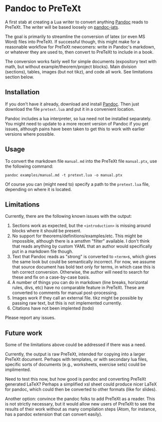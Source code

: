 # Pandoc to PreTeXt

A first stab at creating a Lua writer to convert anything [Pandoc](https://pandoc.org/) reads to PreTeXt.  The writer will be based loosely on [pandoc-jats](https://github.com/mfenner/pandoc-jats).

The goal is primarily to streamline the conversion of latex (or even MS Word) files into PreTeXt.  If successful though, this might make for a reasonable workflow for PreTeXt newcomers: write in Pandoc's markdown, or whatever they are used to, then convert to PreTeXt to include in a book.

The conversion works fairly well for simple documents (expository text with math, but without example/theorem/project blocks).  Main division (sections), tables, images (but not tikz), and code all work.  See limitations section below.

## Installation
If you don't have it already, download and install [Pandoc](https://pandoc.org/).  Then just download the file `pretext.lua` and put it in a convenient location. 

Pandoc includes a lua interpreter, so lua need not be installed separately. You might need to update to a more recent version of Pandoc if you get issues, although pains have been taken to get this to work with earlier versions where possible.

## Usage
To convert the markdown file `manual.md` into the PreTeXt file `manual.ptx`, use the following command:

```
pandoc examples/manual.md -t pretext.lua -o manual.ptx
```

Of course you can (might need to) specify a path to the `pretext.lua` file, depending on where it is located.

## Limitations

Currently, there are the following known issues with the output:

1. Sections work as expected, but the `<introduction>` is missing around blocks where it should be present.
1. No support for theorems/definitions/examples/etc.  This might be impossible, although there is a amsthm "filter" available.  I don't think that reads anything by custom YAML that an author would specifically put in a markdown file though.
1. Text that Pandoc reads as "strong" is converted to `<term>`s, which gives the same look but could be semantically incorrect.  For now, we assume that source document has bold text only for terms, in which case this is teh correct conversion.  Otherwise, the author will need to search for these and fix on a case-by-case basis.
1. A number of things you can do in markdown (line breaks, horizontal rules, divs, etc) have no comparable feature in PreTeXt.  These are converted to comments for manual post-processing.
1. Images work if they call an external file.  tikz might be possible by passing raw text, but this is not implemented currently.
1. Citations have not been implented (todo)

Please report any issues.

## Future work

Some of the limitations above could be addressed if there was a need.

Currently, the output is raw PreTeXt, intended for copying into a larger PreTeXt document.  Perhaps with templates, or with secondary lua files, specific sorts of documents (e.g., worksheets, exercise sets) could be implimented.

Need to test this now, but how good is pandoc and converting PreTeXt generated LaTeX?  Perhaps a simplified xsl sheet could produce nicer LaTeX for pandoc, which could then be converted to other formats (like for slides).  

Another option: convince the pandoc folks to add PreTeXt as a reader.  This is not strictly necessary, but it would allow new users of PreTeXt to see the results of their work without as many compilation steps (Atom, for instance, has a pandoc extension that can convert easily).
